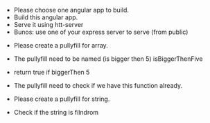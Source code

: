 - Please choose one angular app to build.
- Build this angular app.
- Serve it using htt-server
- Bunos: use one of your express server to serve (from public)

 <!--
 1. choose angular pro
 2. Build it (ng build)
 3. npm i http-server -g
 4. http-server /dist/our-proj

 bunos: just paste it to public dit in express

  -->

<!--
we finishd the app, GREATE! NOW WHAT?
- ng build.
- copy file from dist
- put it in public of the server.
 -->

- Please create a pullyfill for array.
- The pullyfill need to be named (is bigger then 5) isBiggerThenFive
- return true if biggerThen 5
- The pullyfill need to check if we have this function already.


- Please create a pullyfill for string.
- Check if the string is filndrom

